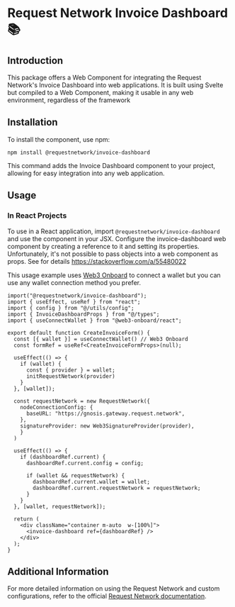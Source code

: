 # Request Network Invoice Dashboard 📚

## Introduction

This package offers a Web Component for integrating the Request Network's Invoice Dashboard into web applications. It is built using Svelte but compiled to a Web Component, making it usable in any web environment, regardless of the framework

## Installation

To install the component, use npm:

```console
npm install @requestnetwork/invoice-dashboard
```

This command adds the Invoice Dashboard component to your project, allowing for easy integration into any web application.

## Usage

### In React Projects

To use in a React application, import `@requestnetwork/invoice-dashboard` and
use the component in your JSX. Configure the invoice-dashboard web component
by creating a reference to it and setting its properties. Unfortunately, it's
not possible to pass objects into a web component as props. See for details
https://stackoverflow.com/a/55480022

This usage example uses [Web3 Onboard](https://onboard.blocknative.com/) to
connect a wallet but you can use any wallet connection method you prefer.

```tsx
import("@requestnetwork/invoice-dashboard");
import { useEffect, useRef } from "react";
import { config } from "@/utils/config";
import { InvoiceDashboardProps } from "@/types";
import { useConnectWallet } from "@web3-onboard/react";

export default function CreateInvoiceForm() {
  const [{ wallet }] = useConnectWallet() // Web3 Onboard
  const formRef = useRef<CreateInvoiceFormProps>(null);

  useEffect(() => {
    if (wallet) {
      const { provider } = wallet;
      initRequestNetwork(provider)
    }
  }, [wallet]);

  const requestNetwork = new RequestNetwork({
    nodeConnectionConfig: {
      baseURL: "https://gnosis.gateway.request.network",
    },
    signatureProvider: new Web3SignatureProvider(provider),
    }
  )

  useEffect(() => {
    if (dashboardRef.current) {
      dashboardRef.current.config = config;

      if (wallet && requestNetwork) {
        dashboardRef.current.wallet = wallet;
        dashboardRef.current.requestNetwork = requestNetwork;
      }
    }
  }, [wallet, requestNetwork]);

  return (
    <div className="container m-auto  w-[100%]">
      <invoice-dashboard ref={dashboardRef} />
    </div>
  );
}
```

## Additional Information

For more detailed information on using the Request Network and custom configurations, refer to the official [Request Network documentation](https://docs.request.network/).
